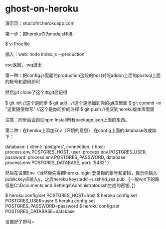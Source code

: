 ghost-on-heroku
===============

演示页：studiofnt.herokuapp.com

第一步：把heroku作为nodejs环境

$ vi Procfile

插入：web: node index.js --production

esc返回，:wq退出

第一种：把config.js里面的production这段的host对照addon上面的postsql上面的帐号和密码即可

然后git clone了这个本git后记得

$ git init //这个是同步 $ git add . //这个是添加到你的git库里面 $ git commit -m "这里随便你写" //这个是你同步的注释 $ git push //提交到heroku版本库里面

注意：同步后会自动npm Install所有package.json上面的东西。

第二种：在heroku上添加Env（环境的意思） 在config上面的database改成如下：

database: { client: 'postgres', connection: { host: process.env.POSTGRES_HOST, user: process.env.POSTGRES_USER, password: process.env.POSTGRES_PASSWORD, database: process.env.POSTGRES_DATABASE, port: '5432' }

然后在设置Env（当然你先得把heroku login 登录你的帐号和密码，提示你输入publickey点输入y，之后heroku keys:add ~/.ssh/id_rsa.pub 【一般win下的路径是C:\Documents and Settings\Administrator.ssh生成的密钥。】）

$ heroku config:set POSTGRES_HOST=host $ heroku config:set POSTGRES_USER=user $ heroku config:set POSTGRES_PASSWORD=password $ heroku config:set POSTGRES_DATABASE=database

设置好了即可~


